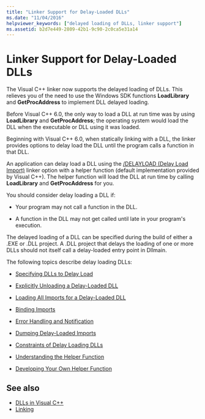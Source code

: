 ```yaml
---
title: "Linker Support for Delay-Loaded DLLs"
ms.date: "11/04/2016"
helpviewer_keywords: ["delayed loading of DLLs, linker support"]
ms.assetid: b2d7e449-2809-42b1-9c90-2c0ca5e31a14
---
```

# Linker Support for Delay-Loaded DLLs

The Visual C++ linker now supports the delayed loading of DLLs. This relieves you of the need to use the Windows SDK functions **LoadLibrary** and **GetProcAddress** to implement DLL delayed loading.

Before Visual C++ 6.0, the only way to load a DLL at run time was by using **LoadLibrary** and **GetProcAddress**; the operating system would load the DLL when the executable or DLL using it was loaded.

Beginning with Visual C++ 6.0, when statically linking with a DLL, the linker provides options to delay load the DLL until the program calls a function in that DLL.

An application can delay load a DLL using the [/DELAYLOAD (Delay Load Import)](../../build/reference/delayload-delay-load-import.md) linker option with a helper function (default implementation provided by Visual C++). The helper function will load the DLL at run time by calling **LoadLibrary** and **GetProcAddress** for you.

You should consider delay loading a DLL if:

- Your program may not call a function in the DLL.

- A function in the DLL may not get called until late in your program's execution.

The delayed loading of a DLL can be specified during the build of either a .EXE or .DLL project. A .DLL project that delays the loading of one or more DLLs should not itself call a delay-loaded entry point in Dllmain.

The following topics describe delay loading DLLs:

- [Specifying DLLs to Delay Load](../../build/reference/specifying-dlls-to-delay-load.md)

- [Explicitly Unloading a Delay-Loaded DLL](../../build/reference/explicitly-unloading-a-delay-loaded-dll.md)

- [Loading All Imports for a Delay-Loaded DLL](../../build/reference/loading-all-imports-for-a-delay-loaded-dll.md)

- [Binding Imports](../../build/reference/binding-imports.md)

- [Error Handling and Notification](../../build/reference/error-handling-and-notification.md)

- [Dumping Delay-Loaded Imports](../../build/reference/dumping-delay-loaded-imports.md)

- [Constraints of Delay Loading DLLs](../../build/reference/constraints-of-delay-loading-dlls.md)

- [Understanding the Helper Function](understanding-the-helper-function.md)

- [Developing Your Own Helper Function](../../build/reference/developing-your-own-helper-function.md)

## See also

- [DLLs in Visual C++](../../build/dlls-in-visual-cpp.md)
- [Linking](../../build/reference/linking.md)
